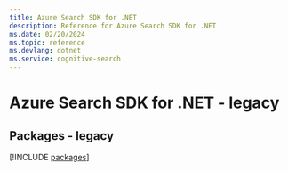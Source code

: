 ```yaml
---
title: Azure Search SDK for .NET
description: Reference for Azure Search SDK for .NET
ms.date: 02/20/2024
ms.topic: reference
ms.devlang: dotnet
ms.service: cognitive-search
---
```

# Azure Search SDK for .NET - legacy
## Packages - legacy
[!INCLUDE [packages](search-index.md)]